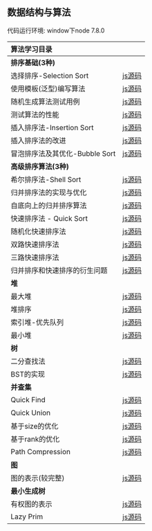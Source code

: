 ## 数据结构与算法

代码运行环境: window下node 7.8.0

| 算法学习目录 | |
| :--- | :---: |
| **排序基础(3种)**| |
| 选择排序-Selection Sort | [js源码]() |
| 使用模板(泛型)编写算法 | [js源码]() |
| 随机生成算法测试用例 | [js源码]() |
| 测试算法的性能 | [js源码]() |
| 插入排序法-Insertion Sort | [js源码]() |
| 插入排序法的改进 | [js源码]() |
| 冒泡排序法及其优化-Bubble Sort | [js源码]() |
| **高级排序算法(3种)**| |
| 希尔排序法-Shell Sort | [js源码]() |
| 归并排序法的实现与优化 | [js源码]() |
| 自底向上的归并排序算法 | [js源码]() |
| 快速排序法 - Quick Sort | [js源码]() |
| 随机化快速排序法 | [js源码]() |
| 双路快速排序法 | [js源码]() |
| 三路快速排序法 | [js源码]() |
| 归并排序和快速排序的衍生问题 | [js源码]() |
| **堆**| |
| 最大堆 | [js源码]() |
| 堆排序 | [js源码]() |
| 索引堆-优先队列 | [js源码]() |
| 最小堆 | [js源码]() |
| **树**| |
| 二分查找法 | [js源码]() |
| BST的实现 | [js源码]() |
| **并查集**| |
| Quick Find | [js源码]() |
| Quick Union | [js源码]() |
| 基于size的优化 | [js源码]() |
| 基于rank的优化 | [js源码]() |
| Path Compression | [js源码]() |
| **图**| |
| 图的表示(较完整) | [js源码]() |
| **最小生成树**| |
| 有权图的表示 | [js源码]() |
| Lazy Prim | [js源码]() |



